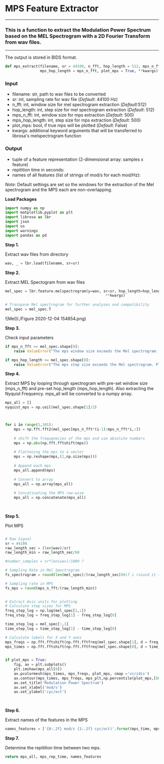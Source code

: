 # MPS Feature Extractor
***

### This is a function to extract the Modulation Power Spectrum based on the MEL Spectrogram with a 2D Fourier Transform from wav files. 
***

The output is stored in BIDS format. 



```python
def mps_extract(filename, sr = 44100, n_fft, hop_length = 512, mps_n_fft, 
                mps_hop_length = mps_n_fft, plot_mps = True, **kwargs) 
```
    
### Input

- filename:        str, path to wav files to be converted
- sr:              int, sampling rate for wav file (*Default*: 44100 Hz)
- n_fft:           int, window size for mel spectrogram extraction (*Default*:512)
- hop_length:      int, step size for mel spectrogram extraction (*Default*: 512)
- mps_n_fft:       int, window size for mps extraction (*Default*: 500)
- mps_hop_length:  int, step size for mps extraction (*Default*: 500)
- plot_mps:        bool, if true mps will be plotted (*Default*: False)
- kwargs:          additional keyword arguments that will be transferred to librosa's melspectrogram function

### Output

- tuple of a feature representation (2-dimensional array: samples x feature)
- repitition time in seconds: 
- names of all features (list of strings of mod/s for each mod/Hz):   
   
*Note*: Default settings are set so the windows for the extraction of the Mel spectrogram and the MPS each are non-overlapping.

**Load Packages**


```python
import numpy as np
import matplotlib.pyplot as plt
import librosa as lbr
import json
import os
import warnings            
import pandas as pd 
```

**Step 1.**

Extract wav files from directory


```python
wav, _ = lbr.load(filename, sr=sr) 
```

**Step 2.**

Extract MEL Spectogram from wav files


```python
mel_spec = lbr.feature.melspectrogram(y=wav, sr=sr, hop_length=hop_length,
                                              **kwargs)
                                                                                          
# Transpose Mel spectrogram for further analyses and compatibility
mel_spec = mel_spec.T
```
![Mel](./Figure 2020-12-04 154854.png)

**Step 3.**

Check input parameters


```python
if mps_n_fft >= mel_spec.shape[0]:
    raise ValueError("The mps window size exceeds the Mel spectrogram. Please enter a smaller integer.")

if mps_hop_length >= mel_spec.shape[0]:
    raise ValueError("The mps step size exceeds the Mel spectrogram. Please enter a smaller integer.")
```

**Step 4.**

Extract MPS by looping through spectrogram with pre-set window size (mps_n_fft) and pre-set hop_length (mps_hop_length). Also extracting the Nyquist Frequency. mps_all will be converted to a numpy array. 


```python
mps_all = []
nyquist_mps = np.ceil(mel_spec.shape[1]/2)



for i in range(1,101):
    mps = np.fft.fft2(mel_spec[mps_n_fft*(i-1):mps_n_fft*i,:])
    
    # shift the frequqnecies of the mps and use absolute numbers
    mps = np.abs(np.fft.fftshift(mps))
    
    # Flattening the mps to a vector
    mps = np.reshape(mps,(1,np.size(mps)))
   
    # Append each mps
    mps_all.append(mps)
    
    # Convert to array
    mps_all = np.array(mps_all)
   
    # Concatinating the MPS row-wise
    mps_all = np.concatenate(mps_all)
    
    

```

**Step 5.**

Plot MPS 



```python

# Raw Signal
sr = 44100
raw_length_sec = (len(wav)/sr)
raw_length_min = raw_length_sec/60

#number_samples = sr*len(wav)/1000 ?

# Sampling Rate in Mel Spectrogram
fs_spectrogram = round(len(mel_spec)/(raw_length_sec))#if i roiund it the fs_spec will be 0 

# Sampling rate in MPS 
fs_mps = round(mps_n_fft/(raw_length_min))

 
# Extract Axis units for plotting 
# Calculate step sizes for MPS
freq_step_log = np.log(mel_spec[1,:])
freq_step_log = freq_step_log[1] - freq_step_log[0]

time_step_log = mel_spec[:,1]
time_step_log = time_step_log[1] - time_step_log[0]

# Calculate labels for X and Y axes
mps_freqs = np.fft.fftshift(np.fft.fftfreq(mel_spec.shape[1], d = freq_step_log)) # returns fourier transformed freuqencies which are already shifted (lower freq in center))
mps_times = np.fft.fftshift(np.fft.fftfreq(mel_spec.shape[0], d = time_step_log))

 
if plot_mps = True:
    fig, ax = plt.subplots()
    plt.imshow(mps_all[0])
    ax.pcolormesh(mps_times, mps_freqs, plot_mps, cmap ='viridis')
    ax.contour(mps_times, mps_freqs, mps_plt,np.percentile(plot_mps,[80,90,95,99]))       
    ax.set_title('Modulation Power Spectrum')
    ax.set_xlabel('mod/s')
    ax.set_ylabel('cyc/oct')
    
    

```

**Step 6.**

Extract names of the features in the MPS


```python
names_features = ['{0:.2f} mod/s {1:.2f} cyc/oct)'.format(mps_time, mps_freq) for mps_time in mps_times for mps_freq in mps_freqs]
```

**Step 7.**

Determine the repitition time between two mps.


```python
return mps_all, mps_rep_time, names_features
```
